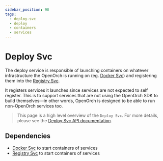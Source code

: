 ```yaml
---
sidebar_position: 90
tags:
  - deploy-svc
  - deploy
  - containers
  - services
---
```


# Deploy Svc

The deploy service is responsible of launching containers on whatever infrastructure the OpenOrch is running on (eg. [Docker Svc](/docs/services/docker-svc)) and registering them into the [Registry Svc](/docs/services/docker-svc).

It registers services it launches since services are not expected to self register. This is to support services that are not using the OpenOrch SDK to build themselves—in other words, OpenOrch is designed to be able to run non-OpenOrch services too.

> This page is a high level overview of the `Deploy Svc`. For more details, please see the [Deploy Svc API documentation](/docs/openorch/save-deployment).

## Dependencies

- [Docker Svc](/docs/services/docker-svc) to start containers of services
- [Registry Svc](/docs/services/registry-svc) to start containers of services
